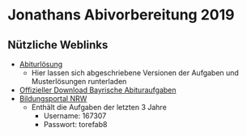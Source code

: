 # Jonathans Abivorbereitung 2019

## Nützliche Weblinks

- [Abiturlösung](https://www.abiturloesung.de/)
  - Hier lassen sich abgeschriebene Versionen der Aufgaben und Musterlösungen runterladen
- [Offizieller Download Bayrische Abituraufgaben](https://www.isb.bayern.de/schulartspezifisches/leistungserhebungen/abiturpruefung-gymnasium/mathematik)
- [Bildungsportal NRW](https://www.standardsicherung.schulministerium.nrw.de) 
  - Enthält die Aufgaben der letzten 3 Jahre
    - Username: 167307 
    - Passwort: torefab8
